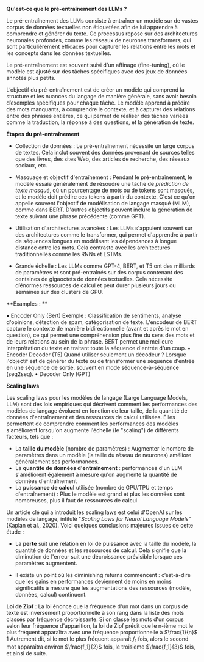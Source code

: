 **Qu'est-ce que le pré-entraînement des LLMs ?**

Le pré-entraînement des LLMs consiste à entraîner un modèle sur de vastes corpus de données textuelles non étiquetées afin de lui apprendre à comprendre et générer du texte. Ce processus repose sur des architectures neuronales profondes, comme les réseaux de neurones transformers, qui sont particulièrement efficaces pour capturer les relations entre les mots et les concepts dans les données textuelles.

Le pré-entraînement est souvent suivi d'un affinage (fine-tuning), où le modèle est ajusté sur des tâches spécifiques avec des jeux de données annotés plus petits.

L’objectif du pré-entraînement est de créer un modèle qui comprend la structure et les nuances du langage de manière générale, sans avoir besoin d’exemples spécifiques pour chaque tâche. Le modèle apprend à prédire des mots manquants, à comprendre le contexte, et à capturer des relations entre des phrases entières, ce qui permet de réaliser des tâches variées comme la traduction, la réponse à des questions, et la génération de texte.


**Étapes du pré-entraînement**

- Collection de données : Le pré-entraînement nécessite un large corpus de textes. Cela inclut souvent des données provenant de sources telles que des livres, des sites Web, des articles de recherche, des réseaux sociaux, etc.

- Masquage et objectif d'entraînement : Pendant le pré-entraînement, le modèle essaie généralement de résoudre une tâche de *prédiction de texte masqué*, où un pourcentage de mots ou de tokens sont masqués, et le modèle doit prédire ces tokens à partir du contexte. C'est ce qu'on appelle souvent l'objectif de modélisation de langage masqué (MLM), comme dans BERT. D'autres objectifs peuvent inclure la génération de texte suivant une phrase précédente (comme GPT).

- Utilisation d'architectures avancées : Les LLMs s'appuient souvent sur des architectures comme le transformer, qui permet d'apprendre à partir de séquences longues en modélisant les dépendances à longue distance entre les mots. Cela contraste avec les architectures traditionnelles comme les RNNs et LSTMs.

- Grande échelle : Les LLMs comme GPT-4, BERT, et T5 ont des milliards de paramètres et sont pré-entraînés sur des corpus contenant des centaines de gigaoctets de données textuelles. Cela nécessite d’énormes ressources de calcul et peut durer plusieurs jours ou semaines sur des clusters de GPU.


**Examples : **

• Encoder Only (Bert)
        Exemple : Classification de sentiments, analyse d'opinions, détection de spam, catégorisation de texte. L'encodeur de BERT capture le contexte de manière bidirectionnelle (avant et après le mot en question), ce qui permet une compréhension plus fine du sens des mots et de leurs relations au sein de la phrase. BERT permet une meilleure interprétation du texte en traitant toute la séquence d'entrée d'un coup.
• Encoder Decoder (T5)
        Quand utiliser seulement un décodeur ? Lorsque l'objectif est de générer du texte ou de transformer une séquence d'entrée en une séquence de sortie, souvent en mode séquence-à-séquence (seq2seq). 
• Decoder Only (GPT)

**Scaling laws**

Les scaling laws pour les modèles de langage (Large Language Models, LLM) sont des lois empiriques qui décrivent comment les performances des modèles de langage évoluent en fonction de leur taille, de la quantité de données d'entraînement et des ressources de calcul utilisées. Elles permettent de comprendre comment les performances des modèles s'améliorent lorsqu'on augmente l'échelle (le "scaling") de différents facteurs, tels que :

- La **taille du modèle** (nombre de paramètres) : Augmenter le nombre de paramètres dans un modèle (la taille du réseau de neurones) améliore généralement ses performances. 
- La **quantité de données d'entraînement** : performances d'un LLM s'améliorent également à mesure qu'on augmente la quantité de données d'entraînement
- La **puissance de calcul** utilisée (nombre de GPU/TPU et temps d'entraînement) : Plus le modèle est grand et plus les données sont nombreuses, plus il faut de ressources de calcul

Un article clé qui a introduit les scaling laws est celui d'OpenAI sur les modèles de langage, intitulé "*Scaling Laws for Neural Language Models*" (Kaplan et al., 2020). Voici quelques conclusions majeures issues de cette étude :

- La **perte** suit une relation en loi de puissance avec la taille du modèle, la quantité de données et les ressources de calcul. Cela signifie que la diminution de l'erreur suit une décroissance prévisible lorsque ces paramètres augmentent.

- Il existe un point où les diminishing returns commencent : c’est-à-dire que les gains en performances deviennent de moins en moins significatifs à mesure que les augmentations des ressources (modèle, données, calcul) continuent.


**Loi de Zipf** : La loi énonce que la fréquence d'un mot dans un corpus de texte est inversement proportionnelle à son rang dans la liste des mots classés par fréquence décroissante. 
Si on classe les mots d'un corpus selon leur fréquence d'apparition, la loi de Zipf prédit que le n-ième mot le plus fréquent apparaîtra avec une fréquence proportionnelle à $\frac{1}{n}$ 1 Autrement dit, si le mot le plus fréquent apparaît $f_1$ fois, alors le second mot apparaîtra environ $\frac{f_1}{2}$ fois, le troisième $\frac{f_1}{3}$ fois, et ainsi de suite.